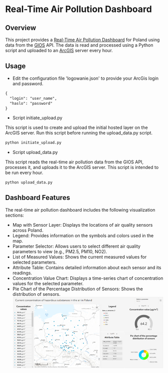 # Real-Time Air Pollution Dashboard

## Overview
This project provides a [Real-Time Air Pollution Dashboard](https://agh-ust.maps.arcgis.com/apps/dashboards/9f43cb8a004e487b86a8ce1f40ff52e6) for Poland using data from the [GIOS](https://www.gios.gov.pl/pl/) API. The data is read and processed using a Python script and uploaded to an [ArcGIS](https://www.arcgis.com) server every hour.

## Usage
- Edit the configuration file 'logowanie.json' to provide your ArcGis login and password.

```
{
  "login": "user_name",
  "haslo": "password"
}
```

- Script initiate_upload.py

This script is used to create and upload the initial hosted layer on the ArcGIS server. Run this script before running the upload_data.py script.
```bash
python initiate_upload.py
```

- Script upload_data.py

This script reads the real-time air pollution data from the GIOS API, processes it, and uploads it to the ArcGIS server. This script is intended to be run every hour.
```
python upload_data.py
```

## Dashboard Features

The real-time air pollution dashboard includes the following visualization sections:

- Map with Sensor Layer: Displays the locations of air quality sensors across Poland.
- Legend: Provides information on the symbols and colors used in the map.
- Parameter Selector: Allows users to select different air quality parameters to view (e.g., PM2.5, PM10, NO2).
- List of Measured Values: Shows the current measured values for selected parameters.
- Attribute Table: Contains detailed information about each sensor and its readings.
- Concentration Value Chart: Displays a time-series chart of concentration values for the selected parameter.
- Pie Chart of the Percentage Distribution of Sensors: Shows the distribution of sensors.
![Dashboard](/dashboard.png)